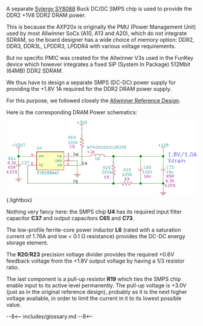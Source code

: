 A separate [Sylergy SY8088][1] Buck DC/DC SMPS chip is used to provide
the DDR2 +1V8 DDR2 DRAM power.

This is because the AXP20x is originally the PMU (Power Management
Unit) used by most Allwinner SoCs (A10, A13 and A20), which do not
integrate SDRAM, so the board designer has a wide choice of memory
option: DDR2, DDR3, DDR3L, LPDDR3, LPDDR4 with various voltage
requirements.

But no specific PMIC was created for the Allwinner V3s used in the
FunKey device which however integrates a fixed SiP (System In Package)
512Mbit (64MB) DDR2 SDRAM.

We thus have to design a separate SMPS (DC-DC) power supply for
providing the +1.8V 1A required for the DDR2 DRAM power supply.

For this purpose, we followed closely the [Allwinner Reference
Design][2].

Here is the corresponding DRAM Power schematics:

![DRAM Power Schematics](/assets/images/DRAM_Power_Schematics.png){.lightbox}

Nothing very fancy here: the SMPS chip **U4** has its required input
filter capacitor **C37** and output capacitors **C65** and **C73**.

The low-profile ferrite-core power inductor **L6** (rated with a
saturation current of 1.76A and low < 0.1 Ω resistance) provides the
DC-DC energy storage element.

The **R20**/**R23** precision voltage divider provides the required
+0.6V feedback voltage from the +1.8V output voltage by having a 1/3
resistor ratio.

The last component is a pull-up resistor **R19** which ties the SMPS
chip enable input to its active level permanently. The pull-up voltage
is +3.0V (just as in the original reference design), probably as it is
the next higher voltage available, in order to limit the current in it
to its lowest possible value.

[1]: https://github.com/FunKey-Project/FunKey-S-Hardware/blob/master/Datasheets/C79313_SY8088AAC_2017-03-29.PDF
[2]: https://github.com/Squonk42/V3s_Documentation/blob/master/V3S_CDR_STD_V1_0_20150514.pdf
[3]: https://datasheet.lcsc.com/szlcsc/Silergy-Corp-SY8088AAC_C79313.pdf
[4]: https://datasheet.lcsc.com/szlcsc/1901241230_LOWPOWER-LP3220S-AB5F_C324565.pdf
[5]: https://www.diodes.com/assets/Datasheets/AP3418.pdf

--8<--
includes/glossary.md
--8<--
